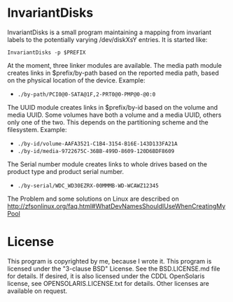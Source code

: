 InvariantDisks
==============

InvariantDisks is a small program maintaining a mapping from invariant labels to the potentially
varying /dev/diskXsY entries. It is started like:

`InvariantDisks -p $PREFIX`

At the moment, three linker modules are available. The media path module creates links in
$prefix/by-path based on the reported media path, based on the physical location of the
device. Example:

 * `./by-path/PCI0@0-SATA@1F,2-PRT0@0-PMP@0-@0:0`

The UUID module creates links in $prefix/by-id based on the volume and media UUID. Some volumes
have both a volume and a media UUID, others only one of the two. This depends on the partitioning
scheme and the filesystem. Example:

 * `./by-id/volume-AAFA3521-C1B4-3154-B16E-143D133FA21A`
 * `./by-id/media-9722675C-36BB-499D-8609-120D6BDF8609`

The Serial number module creates links to whole drives based on the product type and product
serial number.

 * `./by-serial/WDC_WD30EZRX-00MMMB-WD-WCAWZ12345`

The Problem and some solutions on Linux are described on
http://zfsonlinux.org/faq.html#WhatDevNamesShouldIUseWhenCreatingMyPool

License
=======

This program is copyrighted by me, because I wrote it.
This program is licensed under the "3-clause BSD" License. See the BSD.LICENSE.md file for details.
If desired, it is also licensed under the CDDL OpenSolaris license, see OPENSOLARIS.LICENSE.txt
for details. Other licenses are available on request.

